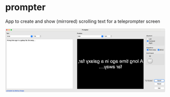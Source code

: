 # prompter
App to create and show (mirrored) scrolling text for a teleprompter screen

![Screenshot](https://raw.githubusercontent.com/markusk/prompter/main/videos/Screenshot.png)
